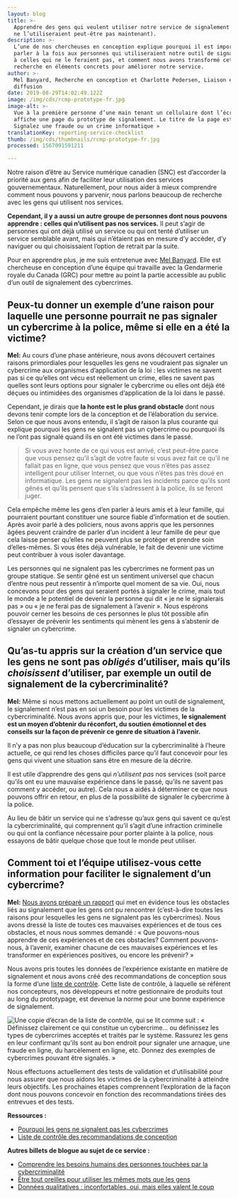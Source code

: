 ```yaml
---
layout: blog
title: >-
  Apprendre des gens qui veulent utiliser notre service de signalement (mais qui
  ne l’utiliseraient peut-être pas maintenant).
description: >-
  L’une de nos chercheuses en conception explique pourquoi il est important de
  parler à la fois aux personnes qui utiliseraient notre outil de signalement et
  à celles qui ne le feraient pas, et comment nous avons transformé cette
  recherche en éléments concrets pour améliorer notre service.
author: >-
  Mel Banyard, Recherche en conception et Charlotte Pedersen, Liaison et
  diffusion
date: 2019-08-29T14:02:49.122Z
image: /img/cds/rcmp-prototype-fr.jpg
image-alt: >-
  Vue à la première personne d’une main tenant un cellulaire dont l’écran
  affiche une page du prototype de signalement. Le titre de la page est «
  Signalez une fraude ou un crime informatique »
translationKey: reporting-service-checklist
thumb: /img/cds/thumbnails/rcmp-prototype-fr.jpg
processed: 1567091591211

---
```

Notre raison d’être au Service numérique canadien (SNC) est d’accorder la priorité aux gens afin de faciliter leur utilisation des services gouvernementaux. Naturellement, pour nous aider à mieux comprendre comment nous pouvons y parvenir, nous parlons beaucoup de recherche avec les gens qui utilisent nos services. 

**Cependant, il y a aussi un autre groupe de personnes dont nous pouvons apprendre : celles qui n’utilisent pas nos services.** Il peut s’agir de personnes qui ont déjà utilisé un service ou qui ont tenté d’utiliser un service semblable avant, mais qui n’étaient pas en mesure d’y accéder, d’y naviguer ou qui choisissaient l’option de retrait par la suite.

Pour en apprendre plus, je me suis entretenue avec [Mel Banyard](https://twitter.com/melbanyard). Elle est chercheuse en conception d’une équipe qui travaille avec la Gendarmerie royale du Canada (GRC) pour mettre au point la partie accessible au public d’un outil de signalement des cybercrimes. 

## Peux-tu donner un exemple d’une raison pour laquelle une personne pourrait ne pas signaler un cybercrime à la police, même si elle en a été la victime?

**Mel:** Au cours d’une phase antérieure, nous avons découvert certaines raisons primordiales pour lesquelles les gens ne voudraient pas signaler un cybercrime aux organismes d’application de la loi : les victimes ne savent pas si ce qu’elles ont vécu est réellement un crime, elles ne savent pas quelles sont leurs options pour signaler le cybercrime ou elles ont déjà été déçues ou intimidées des organismes d’application de la loi dans le passé.

Cependant, je dirais que **la honte est le plus grand obstacle** dont nous devons tenir compte lors de la conception et de l’élaboration du service. Selon ce que nous avons entendu, il s’agit de raison la plus courante qui explique pourquoi les gens ne signalent pas un cybercrime ou pourquoi ils ne l’ont pas signalé quand ils en ont été victimes dans le passé. 

> Si vous avez honte de ce qui vous est arrivé, c’est peut-être parce que vous pensez qu’il s’agit de votre faute si vous avez fait ce qu’il ne fallait pas en ligne, que vous pensez que vous n’êtes pas assez intelligent pour utiliser Internet, ou que vous n’êtes pas très doué en informatique. Les gens ne signalent pas les incidents parce qu’ils sont gênés et qu’ils pensent que s’ils s’adressent à la police, ils se feront juger.

Cela empêche même les gens d’en parler à leurs amis et à leur famille, qui pourraient pourtant constituer une source fiable d’information et de soutien. Après avoir parlé à des policiers, nous avons appris que les personnes âgées peuvent craindre de parler d’un incident à leur famille de peur que cela laisse penser qu’elles ne peuvent plus se protéger et prendre soin d’elles-mêmes. Si vous êtes déjà vulnérable, le fait de devenir une victime peut contribuer à vous isoler davantage.

Les personnes qui ne signalent pas les cybercrimes ne forment pas un groupe statique. Se sentir gêné est un sentiment universel que chacun d’entre nous peut ressentir à n’importe quel moment de sa vie. Oui, nous concevons pour des gens qui seraient portés à signaler le crime, mais tout le monde a le potentiel de devenir la personne qui dit « je ne le signalerais pas » ou « je ne ferai pas de signalement à l’avenir ». Nous espérons pouvoir cerner les besoins de ces personnes le plus tôt possible afin d’essayer de prévenir les sentiments qui mènent les gens à s’abstenir de signaler un cybercrime.

## Qu’as-tu appris sur la création d’un service que les gens ne sont pas _obligés_ d’utiliser, mais qu’ils _choisissent_ d’utiliser, par exemple un outil de signalement de la cybercriminalité?

**Mel:** Même si nous mettons actuellement au point un outil de signalement, le signalement n’est pas en soi un besoin pour les victimes de la cybercriminalité. Nous avons appris que, pour les victimes, **le signalement est un moyen d’obtenir du réconfort, du soutien émotionnel et des conseils sur la façon de prévenir ce genre de situation à l’avenir.**

Il n’y a pas non plus beaucoup d’éducation sur la cybercriminalité à l’heure actuelle, ce qui rend les choses difficiles parce qu’il faut concevoir pour les gens qui vivent une situation sans être en mesure de la décrire. 

Il est utile d’apprendre des gens qui _n’utilisent pas_ nos services (soit parce qu’ils ont eu une mauvaise expérience dans le passé, qu’ils ne savent pas comment y accéder, ou autre). Cela nous a aidés à déterminer ce que nous pouvons offrir en retour, en plus de la possibilité de signaler le cybercrime à la police. 

Au lieu de bâtir un service qui ne s’adresse qu’aux gens qui savent ce qu’est la cybercriminalité, qui comprennent qu’il s’agit d’une infraction criminelle ou qui ont la confiance nécessaire pour porter plainte à la police, nous essayons de bâtir quelque chose que tout le monde peut utiliser. 

## Comment toi et l’équipe utilisez-vous cette information pour faciliter le signalement d’un cybercrime?

**Mel:** [Nous avons préparé un rapport](https://digital.canada.ca/files/rcmp-barriers-to-reporting-fr.docx) qui met en évidence tous les obstacles liés au signalement que les gens ont pu rencontrer (c’est-à-dire toutes les raisons pour lesquelles les gens ne signalent pas les cybercrimes). Nous avons dressé la liste de toutes ces mauvaises expériences et de tous ces obstacles, et nous nous sommes demandé : « Que pouvons-nous apprendre de ces expériences et de ces obstacles? Comment pouvons-nous, à l’avenir, examiner chacune de ces mauvaises expériences et les transformer en expériences positives, ou encore les prévenir? »

Nous avons pris toutes les données de l’expérience existante en matière de signalement et nous avons créé des recommandations de conception sous la forme d’une [liste de contrôle](https://digital.canada.ca/files/rcmp-design-recommendations-fr.docx). Cette liste de contrôle, à laquelle se réfèrent nos concepteurs, nos développeurs et notre gestionnaire de produits tout au long du prototypage, est devenue la norme pour une bonne expérience de signalement.

![Une copie d’écran de la liste de contrôle, qui se lit comme suit : « Définissez clairement ce qui constitue un cybercrime… ou définissez les types de cybercrimes acceptés et traités par le système. Rassurez les gens en leur confirmant qu’ils sont au bon endroit pour signaler une arnaque, une fraude en ligne, du harcèlement en ligne, etc. Donnez des exemples de cybercrimes pouvant être signalés. »](https://de2an9clyit2x.cloudfront.net/checklist_screenshot_fr_86b5777bf9.jpg)

Nous effectuons actuellement des tests de validation et d’utilisabilité pour nous assurer que nous aidons les victimes de la cybercriminalité à atteindre leurs objectifs. Les prochaines étapes comprennent l’exploration de la façon dont nous pouvons concevoir en fonction des recommandations tirées des entrevues et des tests.  

**Ressources :**

* [Pourquoi les gens ne signalent pas les cybercrimes](https://digital.canada.ca/files/rcmp-barriers-to-reporting-fr.docx) 
* [Liste de contrôle des recommandations de conception](https://digital.canada.ca/files/rcmp-design-recommendations-fr.docx)  

**Autres billets de blogue au sujet de ce service :**

* [Comprendre les besoins humains des personnes touchées par la cybercriminalité](https://numerique.canada.ca/2019/05/06/comprendre-les-besoins-humains-des-personnes-touch%C3%A9es-par-la-cybercriminalit%C3%A9/)
* [Être tout oreilles pour utiliser les mêmes mots que les gens](https://numerique.canada.ca/2019/06/06/%C3%AAtre-tout-oreilles-pour-utiliser-les-m%C3%AAmes-mots-que-les-gens/)
* [Données qualitatives : inconfortables, oui, mais elles valent le coup](https://numerique.canada.ca/2019/07/11/donn%C3%A9es-qualitatives-inconfortables-oui-mais-elles-valent-le-coup/)

